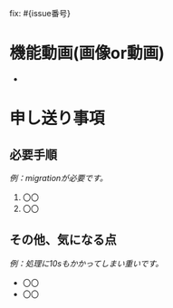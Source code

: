 fix: #{issue番号}

# 機能動画(画像or動画)
- 

# 申し送り事項
## 必要手順
*例：migrationが必要です。*
1. 〇〇
2. 〇〇

## その他、気になる点
*例：処理に10sもかかってしまい重いです。*
- 〇〇
- 〇〇
